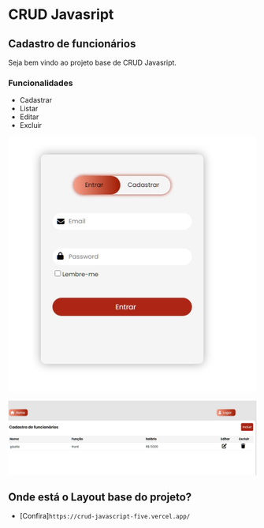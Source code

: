 # CRUD Javasript

## Cadastro de funcionários

Seja bem vindo ao projeto base de CRUD Javasript.

### Funcionalidades

- Cadastrar
- Listar
- Editar
- Excluir

![demo_light_02](https://github.com/GiselleBarbosa/crud-javascript/blob/main/src/img/Tela%20Login.jpg?raw=true)

![demo_light_02](https://github.com/GiselleBarbosa/crud-javascript/blob/main/src/img/Tela%20inicial.jpg?raw=true)

## Onde está o Layout base do projeto?

- [Confira]`https://crud-javascript-five.vercel.app/`